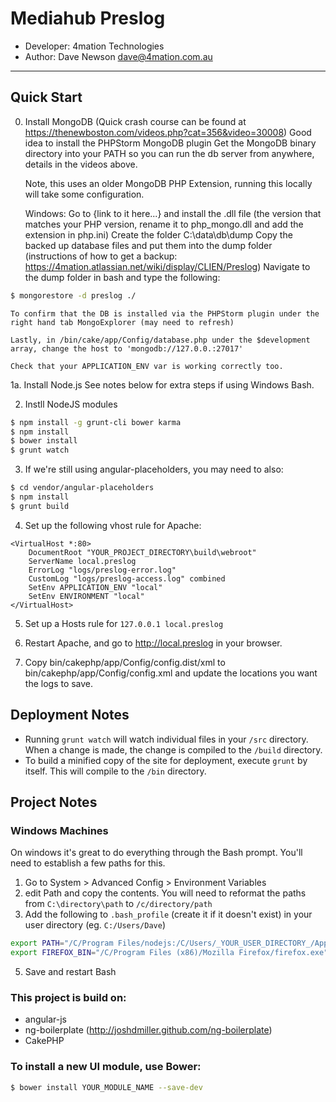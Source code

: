 # Mediahub Preslog

* Developer: 4mation Technologies
* Author: Dave Newson <dave@4mation.com.au>

***

## Quick Start

0.  Install MongoDB (Quick crash course can be found at https://thenewboston.com/videos.php?cat=356&video=30008)
    Good idea to install the PHPStorm MongoDB plugin
    Get the MongoDB binary directory into your PATH so you can run the db server from anywhere, details in the videos above.
    
    Note, this uses an older MongoDB PHP Extension, running this locally will take some configuration.
    
    Windows: Go to {link to it here...} and install the .dll file (the version that matches your PHP version, rename it to php_mongo.dll and add the extension in php.ini)
             Create the folder C:\data\db\dump
             Copy the backed up database files and put them into the dump folder (instructions of how to get a backup: https://4mation.atlassian.net/wiki/display/CLIEN/Preslog)
             Navigate to the dump folder in bash and type the following:
```sh
$ mongorestore -d preslog ./
```

    To confirm that the DB is installed via the PHPStorm plugin under the right hand tab MongoExplorer (may need to refresh)

    Lastly, in /bin/cake/app/Config/database.php under the $development array, change the host to 'mongodb://127.0.0.:27017'

    Check that your APPLICATION_ENV var is working correctly too.

1a.  Install Node.js
    See notes below for extra steps if using Windows Bash.

2.  Instll NodeJS modules
```sh
$ npm install -g grunt-cli bower karma
$ npm install
$ bower install
$ grunt watch
```

3.  If we're still using angular-placeholders, you may need to also:
```sh
$ cd vendor/angular-placeholders
$ npm install
$ grunt build
```

4.  Set up the following vhost rule for Apache:
```
<VirtualHost *:80>
    DocumentRoot "YOUR_PROJECT_DIRECTORY\build\webroot"
    ServerName local.preslog
    ErrorLog "logs/preslog-error.log"
    CustomLog "logs/preslog-access.log" combined
	SetEnv APPLICATION_ENV "local"
    SetEnv ENVIRONMENT "local"
</VirtualHost>
```

5.  Set up a Hosts rule for `127.0.0.1 local.preslog`

6.  Restart Apache, and go to http://local.preslog in your browser.

7. Copy bin/cakephp/app/Config/config.dist/xml to bin/cakephp/app/Config/config.xml and update the locations you want the logs to save.


## Deployment Notes

* Running `grunt watch` will watch individual files in your `/src` directory. When a change is made, the change is compiled to the `/build` directory.
* To build a minified copy of the site for deployment, execute `grunt` by itself. This will compile to the `/bin` directory.


## Project Notes

### Windows Machines
On windows it's great to do everything through the Bash prompt. You'll need to establish a few paths for this.
1.  Go to System > Advanced Config > Environment Variables
2.  edit Path and copy the contents. You will need to reformat the paths from `C:\directory\path` to `/c/directory/path`
3.  Add the following to `.bash_profile` (create it if it doesn't exist) in your user directory (eg. `C:/Users/Dave`)
```sh
export PATH="/C/Program Files/nodejs:/C/Users/_YOUR_USER_DIRECTORY_/AppData/Roaming/npm:$PATH"
export FIREFOX_BIN="/C/Program Files (x86)/Mozilla Firefox/firefox.exe"
```
5.  Save and restart Bash


### This project is build on:
* angular-js
* ng-boilerplate (http://joshdmiller.github.com/ng-boilerplate)
* CakePHP


### To install a new UI module, use Bower:
```sh
$ bower install YOUR_MODULE_NAME --save-dev
```
